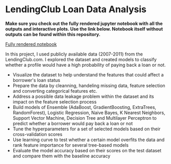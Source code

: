 # LendingClub Loan Data Analysis

**Make sure you check out the fully rendered jupyter notebook with all the outputs and interactive plots. Use the link below. Notebook itself without outputs can be found within this repository.**

[Fully rendered notebook](https://nbviewer.jupyter.org/github/frankgut/LendingClub-loan-data-analysis/blob/master/Lending-club-loan-data-analysis.html)

In this project, I used publicly available data (2007-2011) from the LendingClub.com. I explored the dataset and created models to classify whether a profile would have a high probability of paying back a loan or not.


- Visualize the dataset to help understand the features that could affect a borrower's loan status
- Prepare the data by cleanning, handeling missing data, feature selection and converting categorical features etc.
- Address a possible data leakage problem within the dataset and its impact on the feature selection process
- Build models of Ensemble (AdaBoost, GradientBoosting, ExtraTrees, RandomForest), Logistic Regression, Naive Bayes, K Nearest Neighbors, Support Vector Machine, Decision Tree and Multilayer Perceptron to predict whether a borrower would pay back a loan or not
- Tune the hyperparameters for a set of selected models based on their cross-validation scores
- Use learning curve to test whether a certain model overfits the data and rank feature importance for several tree-based models
- Evaluate the model accuracy based on their scores on the test dataset and compare them with the baseline accuracy
